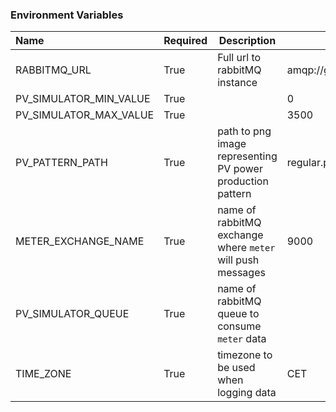 ### Environment Variables

| Name                   | Required | Description                                                | Default                        |
|:-----------------------|----------|------------------------------------------------------------|--------------------------------|
| RABBITMQ_URL           | True     | Full url to rabbitMQ instance                              | amqp://guest:guest@broker:5672 |
| PV_SIMULATOR_MIN_VALUE | True     |                                                            | 0                              |
| PV_SIMULATOR_MAX_VALUE | True     |                                                            | 3500                           |
| PV_PATTERN_PATH        | True     | path to png image representing PV power production pattern | regular.png                    |
| METER_EXCHANGE_NAME    | True     | name of rabbitMQ exchange where `meter` will push messages | 9000                           |
| PV_SIMULATOR_QUEUE     | True     | name of rabbitMQ queue to consume `meter` data             |                                |
| TIME_ZONE              | True     | timezone to be used when logging data                      | CET                            |
